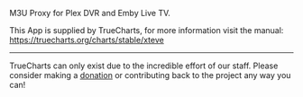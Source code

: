 M3U Proxy for Plex DVR and Emby Live TV.

This App is supplied by TrueCharts, for more information visit the manual: https://truecharts.org/charts/stable/xteve

---

TrueCharts can only exist due to the incredible effort of our staff.
Please consider making a [donation](https://truecharts.org/docs/about/sponsor) or contributing back to the project any way you can!
